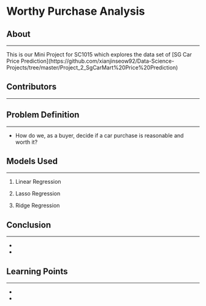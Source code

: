 # Worthy Purchase Analysis
## About
<hr>
This is our Mini Project for SC1015 which explores the data set of [SG Car Price Prediction](https://github.com/xianjinseow92/Data-Science-Projects/tree/master/Project_2_SgCarMart%20Price%20Prediction)

## Contributors
<hr>

## Problem Definition

<hr>

- How do we, as a buyer, decide if a car purchase is reasonable and worth it?


## Models Used
<hr>

1. Linear Regression

2. Lasso Regression

3. Ridge Regression


## Conclusion
<hr>

- 

- 

## Learning Points
<hr>

- 

- 

